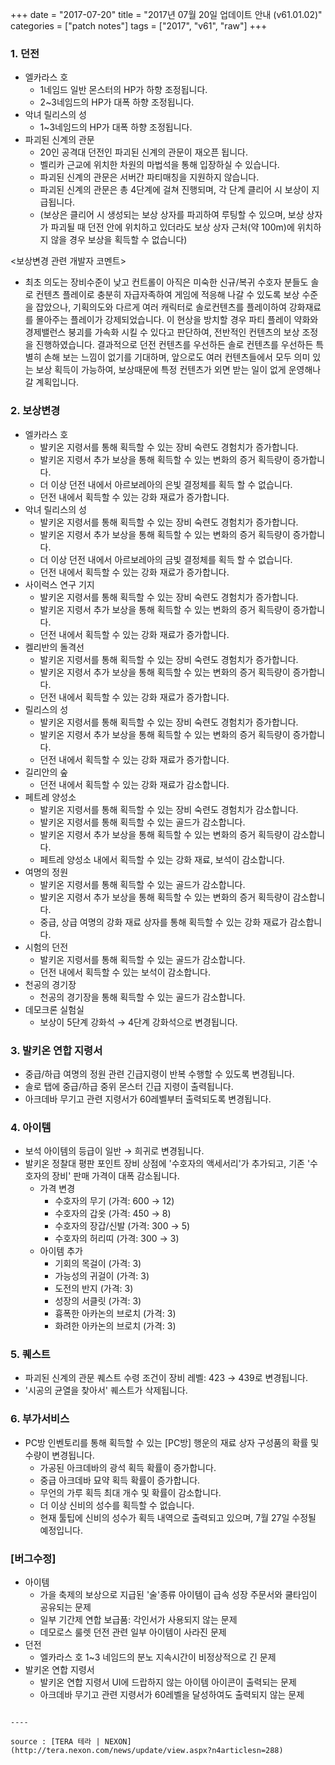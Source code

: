 +++
date = "2017-07-20"
title = "2017년 07월 20일 업데이트 안내 (v61.01.02)"
categories = ["patch notes"]
tags = ["2017", "v61", "raw"]
+++

### 1. 던전
- 엘카라스 호
  - 1네임드 일반 몬스터의 HP가 하향 조정됩니다.
  - 2~3네임드의 HP가 대폭 하향 조정됩니다.
- 악녀 릴리스의 성
  - 1~3네임드의 HP가 대폭 하향 조정됩니다.
- 파괴된 신계의 관문
  - 20인 공격대 던전인 파괴된 신계의 관문이 재오픈 됩니다.
  - 벨리카 근교에 위치한 차원의 마법석을 통해 입장하실 수 있습니다.
  - 파괴된 신계의 관문은 서버간 파티매칭을 지원하지 않습니다.
  - 파괴된 신계의 관문은 총 4단계에 걸쳐 진행되며, 각 단계 클리어 시 보상이 지급됩니다.
  - (보상은 클리어 시 생성되는 보상 상자를 파괴하여 루팅할 수 있으며, 보상 상자가 파괴될 때 던전 안에 위치하고 있더라도 보상 상자 근처(약 100m)에 위치하지 않을 경우 보상을 획득할 수 없습니다)

<보상변경 관련 개발자 코멘트>
- 최초 의도는 장비수준이 낮고 컨트롤이 아직은 미숙한 신규/복귀 수호자 분들도 솔로 컨텐츠 플레이로 충분히 자급자족하여 게임에 적응해 나갈 수 있도록 보상 수준을 잡았으나, 기획의도와 다르게 여러 캐릭터로 솔로컨텐츠를 플레이하여 강화재료를 몰아주는 플레이가 강제되었습니다.
이 현상을 방치할 경우 파티 플레이 약화와 경제밸런스 붕괴를 가속화 시킬 수 있다고 판단하여, 전반적인 컨텐츠의 보상 조정을 진행하였습니다.
결과적으로 던전 컨텐츠를 우선하든 솔로 컨텐츠를 우선하든 특별히 손해 보는 느낌이 없기를 기대하며, 앞으로도 여러 컨텐츠들에서 모두 의미 있는 보상 획득이 가능하여, 보상때문에 특정 컨텐츠가 외면 받는 일이 없게 운영해나갈 계획입니다.

### 2. 보상변경
- 엘카라스 호
  - 발키온 지령서를 통해 획득할 수 있는 장비 숙련도 경험치가 증가합니다.
  - 발키온 지령서 추가 보상을 통해 획득할 수 있는 변화의 증거 획득량이 증가합니다.
  - 더 이상 던전 내에서 아르보레아의 은빛 결정체를 획득 할 수 없습니다.
  - 던전 내에서 획득할 수 있는 강화 재료가 증가합니다.
- 악녀 릴리스의 성
  - 발키온 지령서를 통해 획득할 수 있는 장비 숙련도 경험치가 증가합니다.
  - 발키온 지령서 추가 보상을 통해 획득할 수 있는 변화의 증거 획득량이 증가합니다.
  - 더 이상 던전 내에서 아르보레아의 금빛 결정체를 획득 할 수 없습니다.
  - 던전 내에서 획득할 수 있는 강화 재료가 증가합니다.
- 사이럭스 연구 기지
  - 발키온 지령서를 통해 획득할 수 있는 장비 숙련도 경험치가 증가합니다.
  - 발키온 지령서 추가 보상을 통해 획득할 수 있는 변화의 증거 획득량이 증가합니다.
  - 던전 내에서 획득할 수 있는 강화 재료가 증가합니다.
- 켈리반의 돌격선
  - 발키온 지령서를 통해 획득할 수 있는 장비 숙련도 경험치가 증가합니다.
  - 발키온 지령서 추가 보상을 통해 획득할 수 있는 변화의 증거 획득량이 증가합니다.
  - 던전 내에서 획득할 수 있는 강화 재료가 증가합니다.
- 릴리스의 성
  - 발키온 지령서를 통해 획득할 수 있는 장비 숙련도 경험치가 증가합니다.
  - 발키온 지령서 추가 보상을 통해 획득할 수 있는 변화의 증거 획득량이 증가합니다.
  - 던전 내에서 획득할 수 있는 강화 재료가 증가합니다.
- 길리안의 숲
  - 던전 내에서 획득할 수 있는 강화 재료가 감소합니다.
- 페트레 양성소
  - 발키온 지령서를 통해 획득할 수 있는 장비 숙련도 경험치가 감소합니다.
  - 발키온 지령서를 통해 획득할 수 있는 골드가 감소합니다.
  - 발키온 지령서 추가 보상을 통해 획득할 수 있는 변화의 증거 획득량이 감소합니다.
  - 페트레 양성소 내에서 획득할 수 있는 강화 재료, 보석이 감소합니다.
- 여명의 정원
  - 발키온 지령서를 통해 획득할 수 있는 골드가 감소합니다.
  - 발키온 지령서 추가 보상을 통해 획득할 수 있는 변화의 증거 획득량이 감소합니다.
  - 중급, 상급 여명의 강화 재료 상자를 통해 획득할 수 있는 강화 재료가 감소합니다.
- 시험의 던전
  - 발키온 지령서를 통해 획득할 수 있는 골드가 감소합니다.
  - 던전 내에서 획득할 수 있는 보석이 감소합니다.
- 천공의 경기장
  - 천공의 경기장을 통해 획득할 수 있는 골드가 감소합니다.
- 데모크론 실험실
  - 보상이 5단계 강화석 → 4단계 강화석으로 변경됩니다.

### 3. 발키온 연합 지령서
- 중급/하급 여명의 정원 관련 긴급지령이 반복 수행할 수 있도록 변경됩니다.
- 솔로 탭에 중급/하급 중위 몬스터 긴급 지령이 출력됩니다.
- 아크데바 무기고 관련 지령서가 60레벨부터 출력되도록 변경됩니다.

### 4. 아이템
- 보석 아이템의 등급이 일반 → 희귀로 변경됩니다.
- 발키온 정찰대 평판 포인트 장비 상점에 '수호자의 액세서리'가 추가되고, 기존 '수호자의 장비' 판매 가격이 대폭 감소됩니다.
  - 가격 변경
    - 수호자의 무기 (가격: 600 → 12)
    - 수호자의 갑옷 (가격: 450 → 8)
    - 수호자의 장갑/신발 (가격: 300 → 5)
    - 수호자의 허리띠 (가격: 300 → 3)
  - 아이템 추가
    - 기회의 목걸이 (가격: 3)
    - 가능성의 귀걸이 (가격: 3)
    - 도전의 반지 (가격: 3)
    - 성장의 서클릿 (가격: 3)
    - 흉폭한 아카논의 브로치 (가격: 3)
    - 화려한 아카논의 브로치 (가격: 3)

### 5. 퀘스트
- 파괴된 신계의 관문 퀘스트 수령 조건이 장비 레벨: 423 → 439로 변경됩니다.
- '시공의 균열을 찾아서' 퀘스트가 삭제됩니다.

### 6. 부가서비스
- PC방 인벤토리를 통해 획득할 수 있는 [PC방] 행운의 재료 상자 구성품의 확률 및 수량이 변경됩니다.
  - 가공된 아크데바의 광석 획득 확률이 증가합니다.
  - 중급 아크데바 묘약 획득 확률이 증가합니다.
  - 무언의 가루 획득 최대 개수 및 확률이 감소합니다.
  - 더 이상 신비의 성수를 획득할 수 없습니다.
  - 현재 툴팁에 신비의 성수가 획득 내역으로 출력되고 있으며, 7월 27일 수정될 예정입니다.

### [버그수정]
- 아이템
  - 가을 축제의 보상으로 지급된 '술'종류 아이템이 급속 성장 주문서와 쿨타임이 공유되는 문제
  - 일부 기간제 연합 보급품: 각인서가 사용되지 않는 문제
  - 데모로스 룰렛 던전 관련 일부 아이템이 사라진 문제
- 던전
  - 엘카라스 호 1~3 네임드의 분노 지속시간이 비정상적으로 긴 문제
- 발키온 연합 지령서
  - 발키온 연합 지령서 UI에 드랍하지 않는 아이템 아이콘이 출력되는 문제
  - 아크데바 무기고 관련 지령서가 60레벨을 달성하여도 출력되지 않는 문제
```

----

source : [TERA 테라 | NEXON](http://tera.nexon.com/news/update/view.aspx?n4articlesn=288)